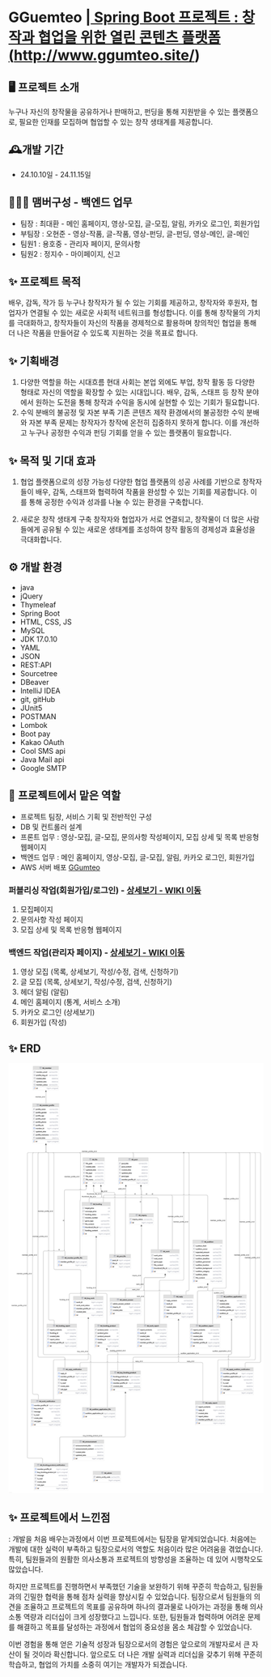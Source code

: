 # GGuemteo |<a href="http://www.ggumteo.site/"> Spring Boot 프로젝트 : 창작과 협업을 위한 열린 콘텐츠 플랫폼(http://www.ggumteo.site/)</a>

## 🖥️ 프로젝트 소개
누구나 자신의 창작물을 공유하거나 판매하고, 펀딩을 통해 지원받을 수 있는 플랫폼으로, 필요한 인재를 모집하며 협업할 수 있는 창작 생태계를 제공합니다.


## 🕰️개발 기간
* 24.10.10일 - 24.11.15일

## 🧑‍🤝‍🧑 맴버구성 - 백엔드 업무
 - 팀장  : 최대환 - 메인 홈페이지, 영상-모집, 글-모집, 알림, 카카오 로그인, 회원가입
 - 부팀장 : 오현준 - 영상-작품, 글-작품, 영상-펀딩, 글-펀딩, 영상-메인, 글-메인
 - 팀원1 : 용호중 - 관리자 페이지, 문의사항
 - 팀원2 : 정지수 - 마이페이지, 신고
 
 
 ## ✨ 프로젝트 목적 
 배우, 감독, 작가 등 누구나 창작자가 될 수 있는 기회를 제공하고, 창작자와 후원자, 협업자가 연결될 수 있는 새로운 사회적 네트워크를 형성합니다. 이를 통해 창작물의 가치를 극대화하고, 창작자들이 자신의 작품을 경제적으로 활용하며 창의적인 협업을 통해 더 나은 작품을 만들어갈 수 있도록 지원하는 것을 목표로 합니다.
 
 ## ✨ 기획배경
 1. 다양한 역할을 하는 시대흐름
    현대 사회는 본업 외에도 부업, 창작 활동 등 다양한 형태로 자신의 역할을 확장할 수 있는 시대입니다. 배우, 감독, 스태프 등 창작 분야에서 원하는 도전을 통해 창작과 수익을 동시에 실현할 수 있는 기회가 필요합니다.
 2. 수익 분배의 불공정 및 자본 부족
    기존 콘텐츠 제작 환경에서의 불공정한 수익 분배와 자본 부족 문제는 창작자가 창작에 온전히 집중하지 못하게 합니다. 이를 개선하고 누구나 공정한 수익과 펀딩 기회를 얻을 수 있는 플랫폼이 필요합니다.

 ## ✨ 목적 및 기대 효과
 1. 협업 플랫폼으로의 성장 가능성
    다양한 협업 플랫폼의 성공 사례를 기반으로 창작자들이 배우, 감독, 스태프와 협력하여 작품을 완성할 수 있는 기회를 제공합니다. 이를 통해 공정한 수익과 성과를 나눌 수 있는 환경을 구축합니다.

 2. 새로운 창작 생태계 구축
    창작자와 협업자가 서로 연결되고, 창작물이 더 많은 사람들에게 공유될 수 있는 새로운 생태계를 조성하여 창작 활동의 경제성과 효율성을 극대화합니다.

## ⚙️ 개발 환경
- java
- jQuery
- Thymeleaf
- Spring Boot
- HTML, CSS, JS
- MySQL
- JDK 17.0.10
- YAML
- JSON
- REST:API
- Sourcetree
- DBeaver
- IntelliJ IDEA
- git, gitHub
- JUnit5
- POSTMAN
- Lombok
- Boot pay
- Kakao OAuth
- Cool SMS api
- Java Mail api
- Google SMTP

 ## 📌 프로젝트에서 맡은 역할 
- 프로젝트 팀장, 서비스 기획 및 전반적인 구성
- DB 및 컨트롤러 설계 
- 프론트 업무 : 영상-모집, 글-모집, 문의사항 작성페이지, 모집 상세 및 목록 반응형 웹페이지 
- 백엔드 업무 : 메인 홈페이지, 영상-모집, 글-모집, 알림, 카카오 로그인, 회원가입
- AWS 서버 배포 <a href="http://www.ggumteo.site/">GGumteo</a>

### 퍼블리싱 작업(회원가입/로그인) - <a href="https://github.com/code-hyun/ggumteo/wiki/맡은-기능-소개--(퍼블리싱)" > 상세보기 - WIKI 이동</a>
 1. 모집페이지 <br>
 2. 문의사항 작성 페이지 <br>
 3. 모집 상세 및 목록 반응형 웹페이지 <br>

### 백엔드 작업(관리자 페이지) - <a href="https://github.com/ChoiDh05/GGumteo/wiki/%EB%8B%B4%EB%8B%B9%ED%95%9C-%EA%B8%B0%EB%8A%A5-%EC%86%8C%EA%B0%9C(%EB%B0%B1%EC%97%94%EB%93%9C" >상세보기 - WIKI 이동</a>
 1. 영상 모집 (목록, 상세보기, 작성/수정, 검색, 신청하기) <br>
 2. 글 모집 (목록, 상세보기, 작성/수정, 검색, 신청하기)<br>
 3. 헤더 알림 (알림)<br>
 4. 메인 홈페이지 (통계, 서비스 소개)<br>
 5. 카카오 로그인 (상세보기)<br>
 6. 회원가입 (작성)<br>

## ✨ ERD
![꿈터 포토폴리오 drawio](GGumteoERD.png)

## ✨ 프로젝트에서 느낀점
 : 개발을 처음 배우는과정에서 이번 프로젝트에서는 팀장을 맡게되었습니다. 처음에는 개발에 대한 실력이 부족하고 팀장으로서의 역할도 처음이라 많은 어려움을 겪었습니다. 특히, 팀원들과의 원활한 의사소통과 프로젝트의 방향성을 조율하는 데 있어 시행착오도 많았습니다.

하지만 프로젝트를 진행하면서 부족했던 기술을 보완하기 위해 꾸준히 학습하고, 팀원들과의 긴밀한 협력을 통해 점차 실력을 향상시킬 수 있었습니다. 팀장으로서 팀원들의 의견을 조율하고 프로젝트의 목표를 공유하며 하나의 결과물로 나아가는 과정을 통해 의사소통 역량과 리더십이 크게 성장했다고 느낍니다. 또한, 팀원들과 협력하며 어려운 문제를 해결하고 목표를 달성하는 과정에서 협업의 중요성을 몸소 체감할 수 있었습니다.

이번 경험을 통해 얻은 기술적 성장과 팀장으로서의 경험은 앞으로의 개발자로서 큰 자산이 될 것이라 확신합니다. 앞으로도 더 나은 개발 실력과 리더십을 갖추기 위해 꾸준히 학습하고, 협업의 가치를 소중히 여기는 개발자가 되겠습니다.

